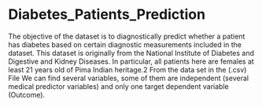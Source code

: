 # Diabetes_Patients_Prediction
The objective of the dataset is to diagnostically predict whether a patient has diabetes based on certain diagnostic measurements included in the dataset. 
This dataset is originally from the National Institute of Diabetes and Digestive and Kidney
Diseases. In particular, all patients here are females
at least 21 years old of Pima Indian heritage.2
From the data set in the (.csv) File We can find several variables, some of them are independent
(several medical predictor variables) and only one target dependent variable (Outcome).
